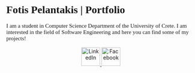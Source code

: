 <h1 style="font-family: Consolas">Fotis Pelantakis | Portfolio</h1>

<p style="font-family: Consolas; font-size: 15px">I am a student in Computer Science Department of the University of Crete. I am interested in the field of Software Engineering and here you can find some of my projects!</p>

<div class = "footer" align="center" style="margin-top: 15px">
    <a href="https://www.linkedin.com/in/fotispel/" target="_blank">
        <img src="https://upload.wikimedia.org/wikipedia/commons/thumb/c/ca/LinkedIn_logo_initials.png/800px-LinkedIn_logo_initials.png" height=50px alt="LinkedIn">
    </a> 
    <a href="https://www.facebook.com/Fotispel/" target="_blank">
        <img src="https://www.edigitalagency.com.au/wp-content/uploads/Facebook-logo-blue-circle-large-white-f.png" height=50px alt="Facebook">
    </a>
</div>